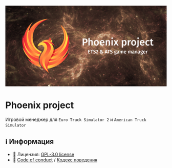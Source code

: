 ![](https://github.com/DreamOn-Phoenix-project/.github/raw/master/profile/preview.jpg)

# Phoenix project

Игровой менеджер для `Euro Truck Simulator 2` и `American Truck Simulator`

## :information_source: Информация
* :page_with_curl: Лицензия: [GPL-3.0 license](https://github.com/DreamOn-Phoenix-project/.github/blob/master/LICENSE)
* :handshake: [Code of conduct](https://github.com/DreamOn-Phoenix-project/.github/blob/master/CODE_OF_CONDUCT.md) / [Кодекс поведения](https://github.com/DreamOn-Phoenix-project/.github/blob/master/CODE_OF_CONDUCT_RU.md)
